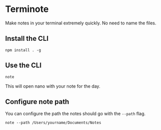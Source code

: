 # Terminote

Make notes in your terminal extremely quickly. No need to name the files.

## Install the CLI

```npm install . -g```

## Use the CLI

```note```

This will open nano with your note for the day.

## Configure note path

You can configure the path the notes should go with the `--path` flag.

```note --path /Users/yourname/Documents/Notes```